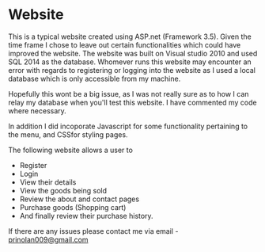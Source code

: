 # Website
This is a typical website created using ASP.net (Framework 3.5). Given the time frame I chose to leave out certain functionalities which could have improved the website. The website was built on Visual studio 2010 and used SQL 2014 as the database. Whomever runs this website may encounter an error with regards to registering or logging into the website as I used a local database which is only accessible from my machine.

Hopefully this wont be a big issue, as I was not really sure as to how I can relay my database when you'll test this website. I have commented my code where necessary.

In addition I did incoporate Javascript for some functionality pertaining to the menu, and CSSfor styling pages.

The following website allows a user to
- Register
- Login
- View their details
- View the goods being sold
- Review the about and contact pages
- Purchase goods (Shopping cart)
- And finally review their purchase history.

If there are any issues please contact me via email - prinolan009@gmail.com
